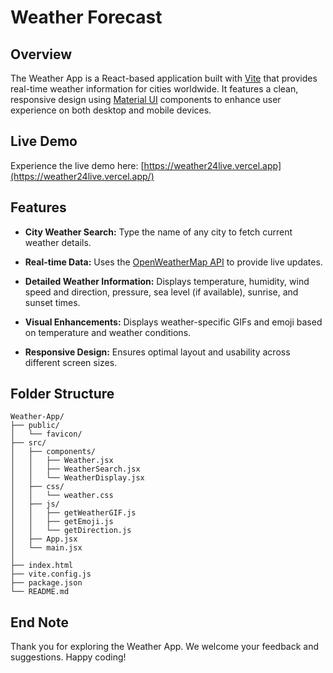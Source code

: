 # Weather Forecast

## Overview
The Weather App is a React-based application built with [Vite](https://vitejs.dev) that provides real-time weather information for cities worldwide. 
It features a clean, responsive design using [Material UI](https://mui.com/) components to enhance user experience on both desktop and mobile devices.

## Live Demo
Experience the live demo here: [https://weather24live.vercel.app](https://weather24live.vercel.app/)

## Features
- **City Weather Search:** Type the name of any city to fetch current weather details.

- **Real-time Data:** Uses the [OpenWeatherMap API](https://openweathermap.org/api) to provide live updates.

- **Detailed Weather Information:** Displays temperature, humidity, wind speed and direction, pressure, sea level (if available), sunrise, and sunset times.

- **Visual Enhancements:** Displays weather-specific GIFs and emoji based on temperature and weather conditions.

- **Responsive Design:** Ensures optimal layout and usability across different screen sizes.

## Folder Structure
```
Weather-App/
├── public/
│   └── favicon/
├── src/
│   ├── components/
│   │   ├── Weather.jsx
│   │   ├── WeatherSearch.jsx
│   │   └── WeatherDisplay.jsx
│   ├── css/
│   │   └── weather.css
│   ├── js/
│   │   ├── getWeatherGIF.js
│   │   ├── getEmoji.js
│   │   └── getDirection.js
│   ├── App.jsx
│   └── main.jsx
│
├── index.html
├── vite.config.js
├── package.json
└── README.md
```

## End Note
Thank you for exploring the Weather App. We welcome your feedback and suggestions. Happy coding!
